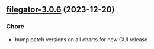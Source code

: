 

## [filegator-3.0.6](https://github.com/truecharts/charts/compare/filegator-3.0.5...filegator-3.0.6) (2023-12-20)

### Chore

- bump patch versions on all charts for new GUI release
  
  